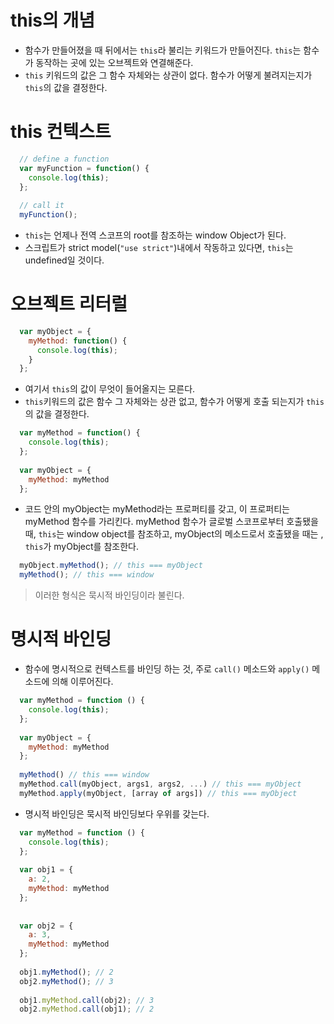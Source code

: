 # this의 개념
- 함수가 만들어졌을 때 뒤에서는 `this`라 불리는 키워드가 만들어진다. `this`는 함수가 동작하는 곳에 있는 오브젝트와 연결해준다.
- `this` 키워드의 값은 그 함수 자체와는 상관이 없다. 함수가 어떻게 불려지는지가 `this`의 값을 결정한다.

# this 컨텍스트
```javascript
  // define a function
  var myFunction = function() {
    console.log(this);
  };
  
  // call it
  myFunction();
```

- `this`는 언제나 전역 스코프의 root를 참조하는 window Object가 된다.
- 스크립트가 strict model(`"use strict"`)내에서 작동하고 있다면, `this`는 undefined일 것이다.

# 오브젝트 리터럴
```javascript
  var myObject = {
    myMethod: function() {
      console.log(this);
    }
  };
```
- 여기서 `this`의 값이 무엇이 들어올지는 모른다.
- `this`키워드의 값은 함수 그 자체와는 상관 없고, 함수가 어떻게 호출 되는지가 `this`의 값을 결정한다.

```javascript
  var myMethod = function() {
    console.log(this);
  };
  
  var myObject = {
    myMethod: myMethod
  };
```
- 코드 안의 myObject는 myMethod라는 프로퍼티를 갖고, 이 프로퍼티는 myMethod 함수를 가리킨다. myMethod 함수가 글로벌 스코프로부터 호출됐을 때, `this`는 window object를 참조하고, myObject의 메소드로서 호출됐을 때는 , `this`가 myObject를 참조한다.
```javascript
  myObject.myMethod(); // this === myObject
  myMethod(); // this === window
```
> 이러한 형식은 묵시적 바인딩이라 불린다.

# 명시적 바인딩
- 함수에 명시적으로 컨텍스트를 바인딩 하는 것, 주로 `call()` 메소드와 `apply()` 메소드에 의해 이루어진다.

```javascript
  var myMethod = function () {
    console.log(this);
  };
  
  var myObject = {
    myMethod: myMethod
  };
  
  myMethod() // this === window
  myMethod.call(myObject, args1, args2, ...) // this === myObject
  myMethod.apply(myObject, [array of args]) // this === myObject
```
- 명시적 바인딩은 묵시적 바인딩보다 우위를 갖는다.
```javascript
  var myMethod = function () {
    console.log(this);
  };
  
  var obj1 = {
    a: 2, 
    myMethod: myMethod
  };
  
  
  var obj2 = {
    a: 3,
    myMethod: myMethod
  };
  
  obj1.myMethod(); // 2
  obj2.myMethod(); // 3
  
  obj1.myMethod.call(obj2); // 3
  obj2.myMethod.call(obj1); // 2
```


  
